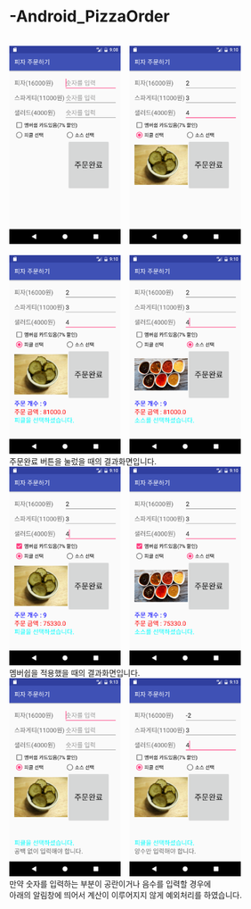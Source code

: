 # -Android_PizzaOrder


<br>
<img src=https://github.com/jw3400/-Android_PizzaOrder/blob/master/app/capture/main.png width=200>
&nbsp;&nbsp;
<img src=https://github.com/jw3400/-Android_PizzaOrder/blob/master/app/capture/check1.png width=200>
</br>

<br>
<img src=https://github.com/jw3400/-Android_PizzaOrder/blob/master/app/capture/check1-1.png width=200>
&nbsp;&nbsp;
<img src=https://github.com/jw3400/-Android_PizzaOrder/blob/master/app/capture/check1-2.png width=200>
</br>
주문완료 버튼을 눌렀을 때의 결과화면입니다.

<br>
<img src=https://github.com/jw3400/-Android_PizzaOrder/blob/master/app/capture/check-membership1.png width=200>
&nbsp;&nbsp;
<img src=https://github.com/jw3400/-Android_PizzaOrder/blob/master/app/capture/check-membership2.png width=200>
</br>
멤버쉽을 적용했을 때의 결과화면입니다.

<br>
<img src=https://github.com/jw3400/-Android_PizzaOrder/blob/master/app/capture/error.png width=200>
&nbsp;&nbsp;
<img src=https://github.com/jw3400/-Android_PizzaOrder/blob/master/app/capture/error2.png width=200>
</br>
만약 숫자를 입력하는 부분이 공란이거나 음수를 입력할 경우에 
<br>
아래의 알림창에 띄어서 계산이 이루어지지 않게 예외처리를 하였습니다.
